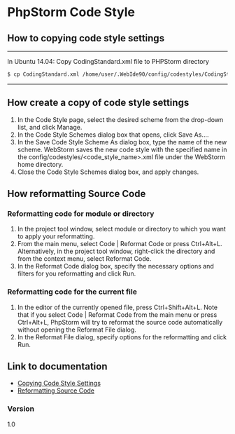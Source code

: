 # PhpStorm Code Style

## How to copying code style settings
---------------------------

In Ubuntu 14.04:
Copy CodingStandard.xml file to  PHPStorm directory
```sh
$ cp CodingStandard.xml /home/user/.WebIde90/config/codestyles/CodingStandard.xml
```

---------------------------

## How create a copy of code style settings

1. In the Code Style page, select the desired scheme from the drop-down list, and click Manage.
2. In the Code Style Schemes dialog box that opens, click Save As....
3. In the Save Code Style Scheme As dialog box, type the name of the new scheme.
WebStorm saves the new code style with the specified name in the config/codestyles/<code_style_name>.xml file under the WebStorm home directory.
4. Close the Code Style Schemes dialog box, and apply changes.


## How reformatting Source Code

### Reformatting code for module or directory

1. In the project tool window, select module or directory to which you want to apply your reformatting.
2. From the main menu, select Code | Reformat Code or press Ctrl+Alt+L.
Alternatively, in the project tool window, right-click the directory and from the context menu, select Reformat Code.
3. In the Reformat Code dialog box, specify the necessary options and filters for you reformatting and click Run.

### Reformatting code for the current file

1. In the editor of the currently opened file, press Ctrl+Shift+Alt+L.
Note that if you select Code | Reformat Code from the main menu or press Ctrl+Alt+L, PhpStorm will try to reformat the source code automatically without opening the Reformat File dialog.
2. In the Reformat File dialog, specify options for the reformatting and click Run.


## Link to documentation

* [Copying Code Style Settings](https://www.jetbrains.com/webstorm/help/copying-code-style-settings.html)
* [Reformatting Source Code](https://www.jetbrains.com/phpstorm/help/reformatting-source-code.html)



### Version
1.0